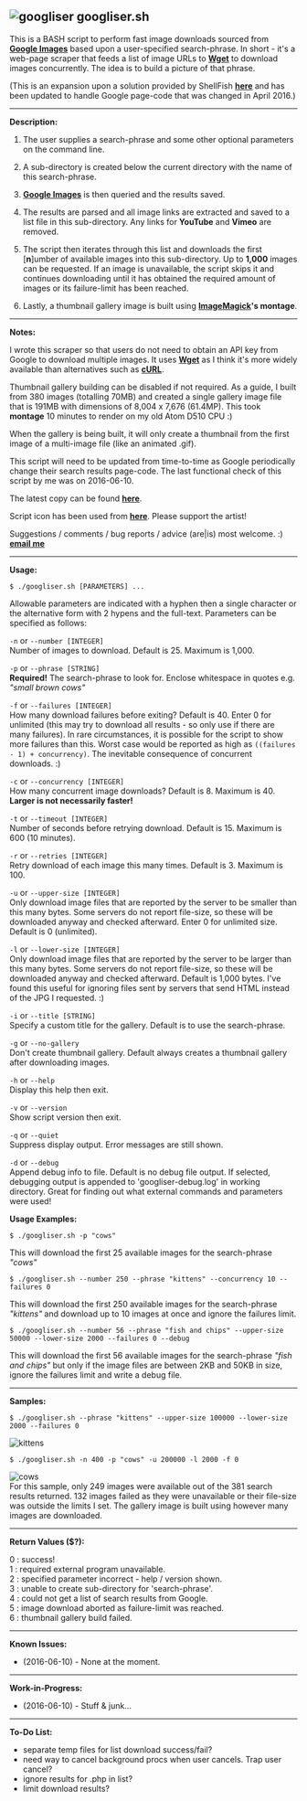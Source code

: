 ![googliser](http://i.imgur.com/yahgjDC.png) googliser.sh
---
This is a BASH script to perform fast image downloads sourced from **[Google Images](https://www.google.com/imghp?hl=en)** based upon a user-specified search-phrase. In short - it's a web-page scraper that feeds a list of image URLs to **[Wget](https://www.gnu.org/software/wget/)** to download images concurrently. The idea is to build a picture of that phrase. 

(This is an expansion upon a solution provided by ShellFish **[here](https://stackoverflow.com/questions/27909521/download-images-from-google-with-command-line)** and has been updated to handle Google page-code that was changed in April 2016.)

---
**Description:**

1. The user supplies a search-phrase and some other optional parameters on the command line. 

2. A sub-directory is created below the current directory with the name of this search-phrase.

3. **[Google Images](https://www.google.com/imghp?hl=en)** is then queried and the results saved.

4. The results are parsed and all image links are extracted and saved to a list file in this sub-directory. Any links for **YouTube** and **Vimeo** are removed.

5. The script then iterates through this list and downloads the first [**n**]umber of available images into this sub-directory. Up to **1,000** images can be requested. If an image is unavailable, the script skips it and continues downloading until it has obtained the required amount of images or its failure-limit has been reached. 

6. Lastly, a thumbnail gallery image is built using **[ImageMagick](http://www.imagemagick.org)'s montage**.

---
**Notes:**

I wrote this scraper so that users do not need to obtain an API key from Google to download multiple images. It uses **[Wget](https://www.gnu.org/software/wget/)** as I think it's more widely available than alternatives such as **[cURL](https://github.com/curl/curl)**.

Thumbnail gallery building can be disabled if not required. As a guide, I built from 380 images (totalling 70MB) and created a single gallery image file that is 191MB with dimensions of 8,004 x 7,676 (61.4MP). This took **montage** 10 minutes to render on my old Atom D510 CPU :)

When the gallery is being built, it will only create a thumbnail from the first image of a multi-image file (like an animated .gif).

This script will need to be updated from time-to-time as Google periodically change their search results page-code. The last functional check of this script by me was on 2016-06-10. 

The latest copy can be found **[here](https://github.com/teracow/googliser)**.  

Script icon has been used from **[here](http://www.iconarchive.com/show/social-inside-icons-by-icontexto/social-inside-google-icon.html)**. Please support the artist!

Suggestions / comments / bug reports / advice (are|is) most welcome. :) **[email me](mailto:teracow@gmail.com)**

---
**Usage:**

    $ ./googliser.sh [PARAMETERS] ...

Allowable parameters are indicated with a hyphen then a single character or the alternative form with 2 hypens and the full-text. Parameters can be specified as follows:

`-n` or `--number [INTEGER]`  
Number of images to download. Default is 25. Maximum is 1,000.  

`-p` or `--phrase [STRING]`  
**Required!** The search-phrase to look for. Enclose whitespace in quotes e.g. *"small brown cows"*  

`-f` or `--failures [INTEGER]`  
How many download failures before exiting? Default is 40. Enter 0 for unlimited (this may try to download all results - so only use if there are many failures). In rare circumstances, it is possible for the script to show more failures than this. Worst case would be reported as high as `((failures - 1) + concurrency)`. The inevitable consequence of concurrent downloads. :) 

`-c` or `--concurrency [INTEGER]`  
How many concurrent image downloads? Default is 8. Maximum is 40. **Larger is not necessarily faster!**

`-t` or `--timeout [INTEGER]`  
Number of seconds before retrying download. Default is 15. Maximum is 600 (10 minutes).

`-r` or `--retries [INTEGER]`  
Retry download of each image this many times. Default is 3. Maximum is 100.

`-u` or `--upper-size [INTEGER]`  
Only download image files that are reported by the server to be smaller than this many bytes. Some servers do not report file-size, so these will be downloaded anyway and checked afterward. Enter 0 for unlimited size. Default is 0 (unlimited).

`-l` or `--lower-size [INTEGER]`  
Only download image files that are reported by the server to be larger than this many bytes. Some servers do not report file-size, so these will be downloaded anyway and checked afterward. Default is 1,000 bytes. I've found this useful for ignoring files sent by servers that send HTML instead of the JPG I requested. :)

`-i` or `--title [STRING]`  
Specify a custom title for the gallery. Default is to use the search-phrase.

`-g` or `--no-gallery`  
Don't create thumbnail gallery. Default always creates a thumbnail gallery after downloading images.

`-h` or `--help`  
Display this help then exit.

`-v` or `--version`  
Show script version then exit.

`-q` or `--quiet`  
Suppress display output. Error messages are still shown.

`-d` or `--debug`  
Append debug info to file. Default is no debug file output. If selected, debugging output is appended to 'googliser-debug.log' in working directory. Great for finding out what external commands and parameters were used!

**Usage Examples:**

    $ ./googliser.sh -p "cows"
This will download the first 25 available images for the search-phrase *"cows"*

    $ ./googliser.sh --number 250 --phrase "kittens" --concurrency 10 --failures 0
This will download the first 250 available images for the search-phrase *"kittens"* and download up to 10 images at once and ignore the failures limit.

    $ ./googliser.sh --number 56 --phrase "fish and chips" --upper-size 50000 --lower-size 2000 --failures 0 --debug
This will download the first 56 available images for the search-phrase *"fish and chips"* but only if the image files are between 2KB and 50KB in size, ignore the failures limit and write a debug file.

---
**Samples:**

    $ ./googliser.sh --phrase "kittens" --upper-size 100000 --lower-size 2000 --failures 0
![kittens](http://i.imgur.com/vm1eisrh.jpg)

    $ ./googliser.sh -n 400 -p "cows" -u 200000 -l 2000 -f 0
![cows](http://i.imgur.com/SMV2BInh.jpg)  
For this sample, only 249 images were available out of the 381 search results returned. 132 images failed as they were unavailable or their file-size was outside the limits I set. The gallery image is built using however many images are downloaded.

---
**Return Values ($?):**  

0 : success!  
1 : required external program unavailable.  
2 : specified parameter incorrect - help / version shown.  
3 : unable to create sub-directory for 'search-phrase'.  
4 : could not get a list of search results from Google.  
5 : image download aborted as failure-limit was reached.  
6 : thumbnail gallery build failed.

---
**Known Issues:**

- (2016-06-10) - None at the moment.

---
**Work-in-Progress:**

- (2016-06-10) - Stuff & junk...
 
---
**To-Do List:**

- separate temp files for list download success/fail?
- need way to cancel background procs when user cancels. Trap user cancel?
- ignore results for .php in list?
- limit download results? 